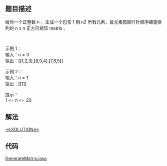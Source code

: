 ## 题目描述

给你一个正整数 n ，生成一个包含 1 到 n2 所有元素，且元素按顺时针顺序螺旋排列的 n x n 正方形矩阵 matrix 。

 

示例 1：
<br>输入：n = 3
<br>输出：[[1,2,3],[8,9,4],[7,6,5]]

示例 2：
<br>输入：n = 1
<br>输出：[[1]]

提示：
<br>1 <= n <= 20

## 解法

[==>SOLUTION<==](https://leetcode-cn.com/problems/spiral-matrix-ii/solution/luo-xuan-ju-zhen-ii-by-leetcode-solution-f7fp/)

## 代码

[GenerateMatrix.java](https://github.com/Marshal7cc/leetcode-java/blob/master/src/array/GenerateMatrix.java)

